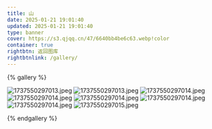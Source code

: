 ```yaml
---
title: 山
date: 2025-01-21 19:01:40
updated: 2025-01-21 19:01:40
type: banner
cover: https://s3.qjqq.cn/47/6640bb4be6c63.webp!color
container: true
rightbtn: 返回图库
rightbtnlink: /gallery/
---
```


{% gallery %}

![1737550297013.jpeg](https://s3.qjqq.cn/47/6790e9dd9a337.jpeg!color)
![1737550297013.jpeg](https://s3.qjqq.cn/47/6790e9ddc23dd.jpeg!color)
![1737550297014.jpeg](https://s3.qjqq.cn/47/6790e9ddeb30a.jpeg!color)
![1737550297014.jpeg](https://s3.qjqq.cn/47/6790e9deb155f.jpeg!color)
![1737550297014.jpeg](https://s3.qjqq.cn/47/6790e9df078ad.jpeg!color)
![1737550297014.jpeg](https://s3.qjqq.cn/47/6790e9def12fc.jpeg!color)
![1737550297014.jpeg](https://s3.qjqq.cn/47/6790e9dfc6661.jpeg!color)
![1737550297015.jpeg](https://s3.qjqq.cn/47/6790e9dfddeab.jpeg!color)

{% endgallery %}